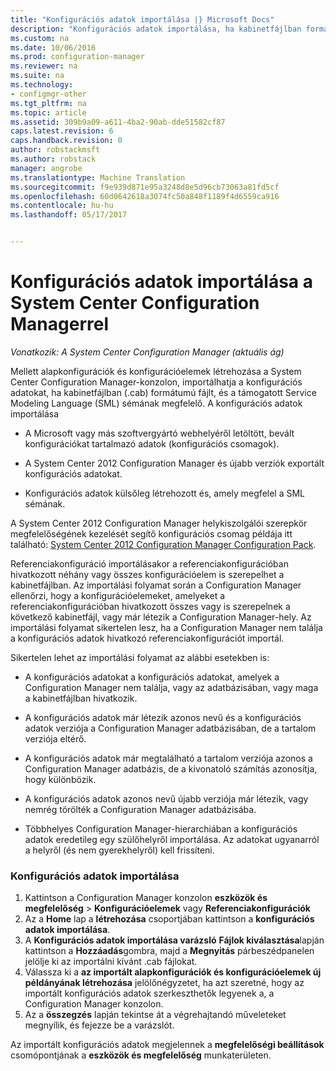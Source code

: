```yaml
---
title: "Konfigurációs adatok importálása |} Microsoft Docs"
description: "Konfigurációs adatok importálása, ha kabinetfájlban formátumban van tartalmazott, és a támogatott szolgáltatás modellezési nyelvi séma megfelelő."
ms.custom: na
ms.date: 10/06/2016
ms.prod: configuration-manager
ms.reviewer: na
ms.suite: na
ms.technology:
- configmgr-other
ms.tgt_pltfrm: na
ms.topic: article
ms.assetid: 309b9a09-a611-4ba2-90ab-dde51582cf87
caps.latest.revision: 6
caps.handback.revision: 0
author: robstackmsft
ms.author: robstack
manager: angrobe
ms.translationtype: Machine Translation
ms.sourcegitcommit: f9e939d871e95a3248d8e5d96cb73063a81fd5cf
ms.openlocfilehash: 60d0642618a3074fc50a848f1189f4d6559ca916
ms.contentlocale: hu-hu
ms.lasthandoff: 05/17/2017


---
```

# <a name="import-configuration-data-with-system-center-configuration-manager"></a>Konfigurációs adatok importálása a System Center Configuration Managerrel

*Vonatkozik: A System Center Configuration Manager (aktuális ág)*

Mellett alapkonfigurációk és konfigurációelemek létrehozása a System Center Configuration Manager-konzolon, importálhatja a konfigurációs adatokat, ha kabinetfájlban (.cab) formátumú fájlt, és a támogatott Service Modeling Language (SML) sémának megfelelő. A konfigurációs adatok importálása  

-   A Microsoft vagy más szoftvergyártó webhelyéről letöltött, bevált konfigurációkat tartalmazó adatok (konfigurációs csomagok).  

-   A System Center 2012 Configuration Manager és újabb verziók exportált konfigurációs adatokat.  

-   Konfigurációs adatok külsőleg létrehozott és, amely megfelel a SML sémának.  

 A System Center 2012 Configuration Manager helykiszolgálói szerepkör megfelelőségének kezelését segítő konfigurációs csomag példája itt található: [System Center 2012 Configuration Manager Configuration Pack](http://www.microsoft.com/en-us/download/details.aspx?id=30710&WT.mc_id=rss_alldownloads_all).  

Referenciakonfiguráció importálásakor a referenciakonfigurációban hivatkozott néhány vagy összes konfigurációelem is szerepelhet a kabinetfájlban. Az importálási folyamat során a Configuration Manager ellenőrzi, hogy a konfigurációelemeket, amelyeket a referenciakonfigurációban hivatkozott összes vagy is szerepelnek a következő kabinetfájl, vagy már létezik a Configuration Manager-hely. Az importálási folyamat sikertelen lesz, ha a Configuration Manager nem találja a konfigurációs adatok hivatkozó referenciakonfigurációt importál.  

Sikertelen lehet az importálási folyamat az alábbi esetekben is:  

-   A konfigurációs adatokat a konfigurációs adatokat, amelyek a Configuration Manager nem találja, vagy az adatbázisában, vagy maga a kabinetfájlban hivatkozik.  

-   A konfigurációs adatok már létezik azonos nevű és a konfigurációs adatok verziója a Configuration Manager adatbázisában, de a tartalom verziója eltérő.  

-   A konfigurációs adatok már megtalálható a tartalom verziója azonos a Configuration Manager adatbázis, de a kivonatoló számítás azonosítja, hogy különbözik.  

-   A konfigurációs adatok azonos nevű újabb verziója már létezik, vagy nemrég törölték a Configuration Manager adatbázisába.  

-   Többhelyes Configuration Manager-hierarchiában a konfigurációs adatok eredetileg egy szülőhelyről importálása. Az adatokat ugyanarról a helyről (és nem gyerekhelyről) kell frissíteni.  

### <a name="import-configuration-data"></a>Konfigurációs adatok importálása  

1.  Kattintson a Configuration Manager konzolon **eszközök és megfelelőség** > **Konfigurációelemek** vagy **Referenciakonfigurációk**
2.  Az a **Home** lap a **létrehozása** csoportjában kattintson a **konfigurációs adatok importálása**.  
3.  A **Konfigurációs adatok importálása varázsló** **Fájlok kiválasztása**lapján kattintson a **Hozzáadás**gombra, majd a **Megnyitás** párbeszédpanelen jelölje ki az importálni kívánt .cab fájlokat.  
4.  Válassza ki a **az importált alapkonfigurációk és konfigurációelemek új példányának létrehozása** jelölőnégyzetet, ha azt szeretné, hogy az importált konfigurációs adatok szerkeszthetők legyenek a, a Configuration Manager konzolon.  
5.  Az a **összegzés** lapján tekintse át a végrehajtandó műveleteket megnyílik, és fejezze be a varázslót.  

Az importált konfigurációs adatok megjelennek a **megfelelőségi beállítások** csomópontjának a **eszközök és megfelelőség** munkaterületen.  

